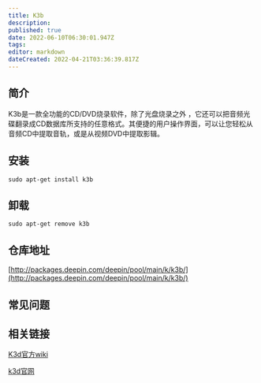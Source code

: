 ```yaml
---
title: K3b
description: 
published: true
date: 2022-06-10T06:30:01.947Z
tags: 
editor: markdown
dateCreated: 2022-04-21T03:36:39.817Z
---
```


## 简介

K3b是一款全功能的CD/DVD烧录软件，除了光盘烧录之外 ，它还可以把音频光碟翻录成CD数据库所支持的任意格式。其便捷的用户操作界面，可以让您轻松从音频CD中提取音轨，或是从视频DVD中提取影辑。

## 安装

`sudo apt-get install k3b`

## 卸载

`sudo apt-get remove k3b`

## 仓库地址

[http://packages.deepin.com/deepin/pool/main/k/k3b/](http://packages.deepin.com/deepin/pool/main/k/k3b/)

## 常见问题

## 相关链接

[K3d官方wiki](https://userbase.kde.org/K3b/zh-cn)

[k3d官网](https://www.K3b.org)
